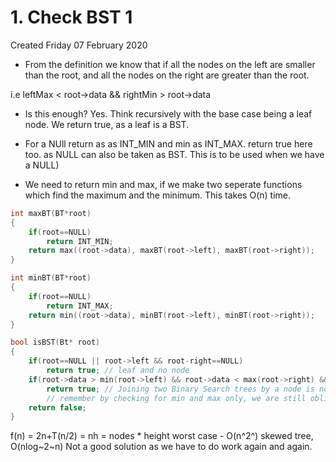 # 1. Check BST 1
Created Friday 07 February 2020

* From the definition we know that if all the nodes on the left are smaller than the root, and all the nodes on the right are greater than the root.

i.e leftMax < root->data && rightMin > root->data

* Is this enough? Yes. Think recursively with the base case being a leaf node. We return true, as a leaf is a BST.
* For a NUll return as as INT_MIN and min as INT_MAX. return true here too. as NULL can also be taken as BST. This is to be used when we have a NULL)



* We need to return min and max, if we make two seperate functions which find the maximum and the minimum. This takes O(n) time.

```c++
int maxBT(BT*root)
{
	if(root==NULL)
		return INT_MIN;
	return max((root->data), maxBT(root->left), maxBT(root->right));
}

int minBT(BT*root)
{
	if(root==NULL)
		return INT_MAX;
	return min((root->data), minBT(root->left), minBT(root->right));
}

bool isBST(Bt* root)
{
	if(root==NULL || root->left && root-right==NULL)
		return true; // leaf and no node
	if(root->data > min(root->left) && root->data < max(root->right) && isBST(root->left) && isBST(root->right))
		return true; // Joining two Binary Search trees by a node is not neccessarily a Binary Search tree. Because we need to check the subtree property.
		// remember by checking for min and max only, we are still oblivious of the fact whether the left and right are Binary Search Trees.
	return false;
}
```

f(n) = 2n+T(n/2) =  nh =  nodes * height
worst case - O(n^2^) skewed tree, O(nlog~2~n)
Not a good solution as we have to do work again and again.





